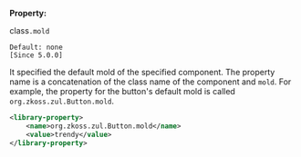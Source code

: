 **Property:**

class`.mold`

`Default: none`  
`[Since 5.0.0]`

It specified the default mold of the specified component. The property
name is a concatenation of the class name of the component and `mold`.
For example, the property for the button's default mold is called
`org.zkoss.zul.Button.mold`.

``` xml
<library-property>
    <name>org.zkoss.zul.Button.mold</name>
    <value>trendy</value>
</library-property>
```
